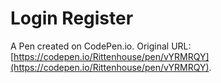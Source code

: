 # Login Register

A Pen created on CodePen.io. Original URL: [https://codepen.io/Rittenhouse/pen/vYRMRQY](https://codepen.io/Rittenhouse/pen/vYRMRQY).

